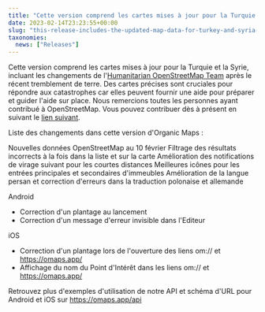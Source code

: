 ```yaml
---
title: "Cette version comprend les cartes mises à jour pour la Turquie et la Syrie, incluant les changements de l'Humanitarian OpenStreetMap Team après le récent tremblement de terre"
date: 2023-02-14T23:23:55+00:00
slug: "this-release-includes-the-updated-map-data-for-turkey-and-syria-including-the-humanitarian-openstreetmap-team-changes-after-the-recent-earthquake"
taxonomies:
  news: ["Releases"]
---
```


Cette version comprend les cartes mises à jour pour la Turquie et la Syrie, incluant les changements de l'[Humanitarian OpenStreetMap Team](https://www.hotosm.org/) après le récent tremblement de terre. Des cartes précises sont cruciales pour répondre aux catastrophes car elles peuvent fournir une aide pour préparer et guider l'aide sur place. Nous remercions toutes les personnes ayant contribué à OpenStreetMap. Vous pouvez contribuer dès à présent en suivant le [lien suivant](https://www.openstreetmap.org/user/Heather%20Leson/diary/400951).

Liste des changements dans cette version d'Organic Maps :

Nouvelles données OpenStreetMap au 10 février
Filtrage des résultats incorrects à la fois dans la liste et sur la carte
Amélioration des notifications de virage suivant pour les courtes distances
Meilleures icônes pour les entrées principales et secondaires d'immeubles
Amélioration de la langue persan et correction d'erreurs dans la traduction polonaise et allemande

Android

- Correction d'un plantage au lancement
- Correction d'un message d'erreur invisible dans l'Editeur

iOS

- Correction d'un plantage lors de l'ouverture des liens om:// et https://omaps.app/
- Affichage du nom du Point d'Intérêt dans les liens om:// et https://omaps.app/

Retrouvez plus d'exemples d'utilisation de notre API et schéma d'URL pour Android et iOS sur https://omaps.app/api
